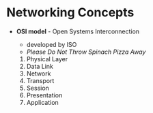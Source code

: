 # Networking Concepts

- **OSI model** - Open Systems Interconnection
	- developed by ISO
	- _Please Do Not Throw Spinach Pizza Away_

	1. Physical Layer
	2. Data Link
	3. Network
	4. Transport
	5. Session
	6. Presentation
	7. Application